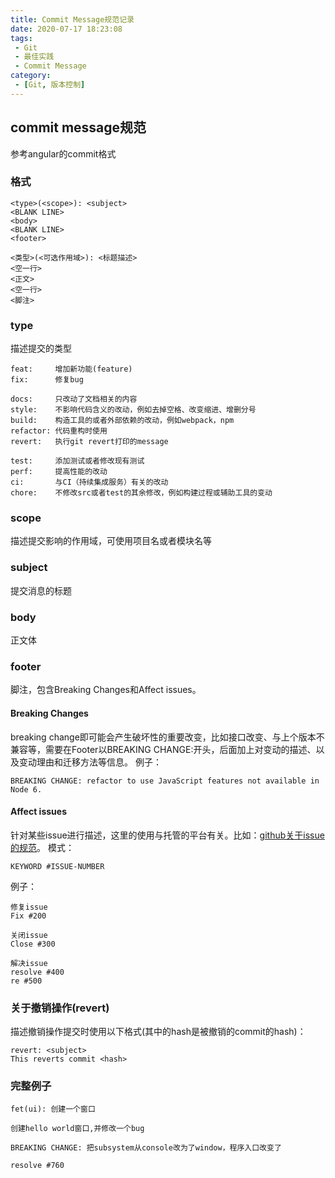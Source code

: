 ```yaml
---
title: Commit Message规范记录
date: 2020-07-17 18:23:08
tags:
 - Git
 - 最佳实践
 - Commit Message
category:
 - [Git, 版本控制]
---
```

## commit message规范
参考angular的commit格式
### 格式
```
<type>(<scope>): <subject>
<BLANK LINE>
<body>
<BLANK LINE>
<footer>

<类型>(<可选作用域>): <标题描述>
<空一行>
<正文>
<空一行>
<脚注>
```
### type
描述提交的类型
```
feat:     增加新功能(feature)
fix:      修复bug

docs:     只改动了文档相关的内容
style:    不影响代码含义的改动，例如去掉空格、改变缩进、增删分号
build:    构造工具的或者外部依赖的改动，例如webpack，npm
refactor: 代码重构时使用
revert:   执行git revert打印的message

test:     添加测试或者修改现有测试
perf:     提高性能的改动
ci:       与CI（持续集成服务）有关的改动
chore:    不修改src或者test的其余修改，例如构建过程或辅助工具的变动
```
### scope
描述提交影响的作用域，可使用项目名或者模块名等
### subject
提交消息的标题
### body
正文体
### footer
脚注，包含Breaking Changes和Affect issues。
#### Breaking Changes
breaking change即可能会产生破坏性的重要改变，比如接口改变、与上个版本不兼容等，需要在Footer以BREAKING CHANGE:开头，后面加上对变动的描述、以及变动理由和迁移方法等信息。
例子：
```
BREAKING CHANGE: refactor to use JavaScript features not available in Node 6.
```
#### Affect issues
针对某些issue进行描述，这里的使用与托管的平台有关。比如：[github关于issue的规范](https://docs.github.com/en/github/managing-your-work-on-github/linking-a-pull-request-to-an-issue)。
模式：
```
KEYWORD #ISSUE-NUMBER
```
例子：
```
修复issue
Fix #200

关闭issue
Close #300

解决issue
resolve #400
re #500
```
### 关于撤销操作(revert)
描述撤销操作提交时使用以下格式(其中的hash是被撤销的commit的hash)：
```
revert: <subject>
This reverts commit <hash>
```
### 完整例子
```
fet(ui): 创建一个窗口

创建hello world窗口,并修改一个bug

BREAKING CHANGE: 把subsystem从console改为了window，程序入口改变了

resolve #760

```